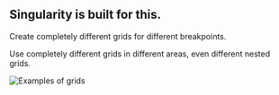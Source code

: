 ## Singularity is built for this.

Create completely different grids for different breakpoints.

Use completely different grids in different areas, even different nested grids.

<img src="img/grid-examples.png" alt="Examples of grids">
